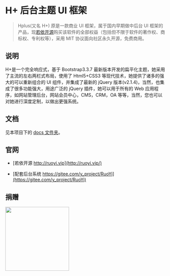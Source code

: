 # H+ 后台主题 UI 框架

> Hplus(又名 H+) 原是一款商业 UI 框架，属于国内早期做中后台 UI 框架的产品，现[若依开源](http://ruoyi.vip/)购买该软件的全部权益（包括但不限于软件的著作权、商标权、专利权等），采用 MIT 协议面向社区永久开源，免费商用。

## 说明

H+是一个完全响应式，基于 Bootstrap3.3.7 最新版本开发的扁平化主题，她采用了主流的左右两栏式布局，使用了 Html5+CSS3 等现代技术，她提供了诸多的强大的可以重新组合的 UI 组件，并集成了最新的 jQuery 版本(v2.1.4)，当然，也集成了很多功能强大，用途广泛的 jQuery 插件，她可以用于所有的 Web 应用程序，如网站管理后台，网站会员中心，CMS，CRM，OA 等等，当然，您也可以对她进行深度定制，以做出更强系统。

## 文档

见本项目下的 [docs 文件夹](https://hplus_admin.gitee.io/hplus/docs)。

## 官网

- [若依开源 http://ruoyi.vip](http://ruoyi.vip/)

- [配套后台系统 https://gitee.com/y_project/RuoYi](https://gitee.com/y_project/RuoYi)

## 捐赠

<img width="200" src="https://foruda.gitee.com/images/1688695589833019865/0f38dcf8_1151004.png" />
